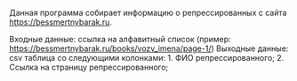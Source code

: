 Данная программа собирает информацию о репрессированных с сайта https://bessmertnybarak.ru. 

Входные данные: ссылка на алфавитный список (пример: https://bessmertnybarak.ru/books/vozv_imena/page-1/)
Выходные данные: csv таблица со следующими колонками: 1. ФИО репрессированного; 2. Ссылка на страницу репрессированного;
